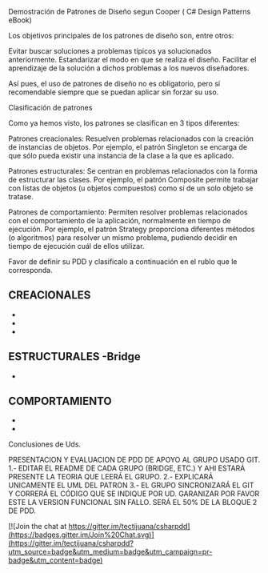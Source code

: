 

Demostración de Patrones de Diseño segun Cooper ( C# Design Patterns eBook)

Los objetivos principales de los patrones de diseño son, entre otros:

Evitar buscar soluciones a problemas típicos ya solucionados anteriormente.
Estandarizar el modo en que se realiza el diseño.
Facilitar el aprendizaje de la solución a dichos problemas a los nuevos diseñadores.

Así pues, el uso de patrones de diseño no es obligatorio, pero sí recomendable siempre que se puedan aplicar sin forzar su uso.

Clasificación de patrones

Como ya hemos visto, los patrones se clasifican en 3 tipos diferentes:

Patrones creacionales: Resuelven problemas relacionados con la creación de instancias de objetos. Por ejemplo, el patrón Singleton se encarga de que sólo pueda existir una instancia de la clase a la que es aplicado.

Patrones estructurales: Se centran en problemas relacionados con la forma de estructurar las clases. Por ejemplo, el patrón Composite permite trabajar con listas de objetos (u objetos compuestos) como si de un solo objeto se tratase.

Patrones de comportamiento: Permiten resolver problemas relacionados con el comportamiento de la aplicación, normalmente en tiempo de ejecución. Por ejemplo, el patrón Strategy proporciona diferentes métodos (o algoritmos) para resolver un mismo problema, pudiendo decidir en tiempo de ejecución cuál de ellos utilizar.

Favor de definir su PDD y clasificalo a continuación en el rublo que le corresponda.



CREACIONALES
-
-
-
-
ESTRUCTURALES
-Bridge
-

-
COMPORTAMIENTO
-
-
-


Conclusiones de Uds.

PRESENTACION Y EVALUACION DE PDD DE APOYO AL GRUPO USADO GIT.
1.- EDITAR EL README DE CADA GRUPO (BRIDGE, ETC.) Y AHI ESTARÁ PRESENTE LA TEORIA QUE LEERÁ EL GRUPO.
2.- EXPLICARÁ UNICAMENTE EL UML DEL PATRON
3.- EL GRUPO SINCRONIZARÁ EL GIT Y CORRERÁ EL CÓDIGO QUE SE INDIQUE POR UD. GARANIZAR POR FAVOR ESTE LA VERSION FUNCIONAL SIN FALLO.
SERÁ EL 50% DE LA BLOQUE 2 DE PDD.



[![Join the chat at https://gitter.im/tectijuana/csharpdd](https://badges.gitter.im/Join%20Chat.svg)](https://gitter.im/tectijuana/csharpdd?utm_source=badge&utm_medium=badge&utm_campaign=pr-badge&utm_content=badge)